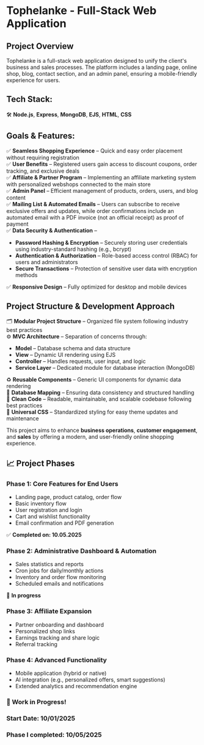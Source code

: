 # Tophelanke - Full-Stack Web Application
## Project Overview
Tophelanke is a full-stack web application designed to unify the client's business and sales processes. The platform includes a landing page, online shop, blog, contact section, and an admin panel, ensuring a mobile-friendly experience for users.

## Tech Stack:
🛠 **Node.js**, **Express**, **MongoDB**, **EJS**, **HTML**, **CSS**

## Goals & Features:
✅ **Seamless Shopping Experience** – Quick and easy order placement without requiring registration  
✅ **User Benefits** – Registered users gain access to discount coupons, order tracking, and exclusive deals  
✅ **Affiliate & Partner Program** – Implementing an affiliate marketing system with personalized webshops connected to the main store  
✅ **Admin Panel** – Efficient management of products, orders, users, and blog content  
✅ **Mailing List & Automated Emails** – Users can subscribe to receive exclusive offers and updates, while order confirmations include an automated email with a PDF invoice (not an official receipt) as proof of payment  
✅ **Data Security & Authentication** –  
- **Password Hashing & Encryption** – Securely storing user credentials using industry-standard hashing (e.g., bcrypt)  
- **Authentication & Authorization** – Role-based access control (RBAC) for users and administrators  
- **Secure Transactions** – Protection of sensitive user data with encryption methods  

✅ **Responsive Design** – Fully optimized for desktop and mobile devices    

## Project Structure & Development Approach
🗂 **Modular Project Structure** – Organized file system following industry best practices  
⚙️ **MVC Architecture** – Separation of concerns through:  
- **Model** – Database schema and data structure  
- **View** – Dynamic UI rendering using EJS  
- **Controller** – Handles requests, user input, and logic  
- **Service Layer** – Dedicated module for database interaction (MongoDB)  

♻️ **Reusable Components** – Generic UI components for dynamic data rendering  
🔄 **Database Mapping** – Ensuring data consistency and structured handling  
🧹 **Clean Code** – Readable, maintainable, and scalable codebase following best practices  
🎨 **Universal CSS** – Standardized styling for easy theme updates and maintenance  

This project aims to enhance **business operations**, **customer engagement**, and **sales** by offering a modern, and user-friendly online shopping experience.

## 📈 Project Phases
### Phase 1: Core Features for End Users
- Landing page, product catalog, order flow
- Basic inventory flow
- User registration and login
- Cart and wishlist functionality
- Email confirmation and PDF generation
  
✅ **Completed on: 10.05.2025**

### Phase 2: Administrative Dashboard & Automation
- Sales statistics and reports
- Cron jobs for daily/monthly actions
- Inventory and order flow monitoring
- Scheduled emails and notifications
  
🔄 **In progress**

### Phase 3: Affiliate Expansion
- Partner onboarding and dashboard
- Personalized shop links
- Earnings tracking and share logic
- Referral tracking

### Phase 4: Advanced Functionality
- Mobile application (hybrid or native)
- AI integration (e.g., personalized offers, smart suggestions)
- Extended analytics and recommendation engine
  
### 🚀 Work in Progress!
### Start Date: 10/01/2025
### Phase I completed: 10/05/2025
